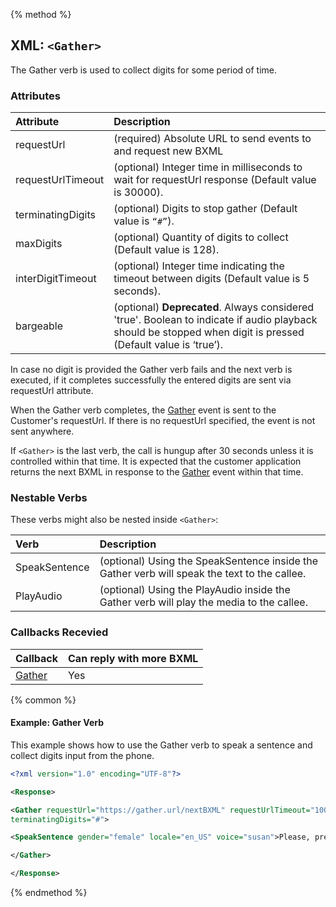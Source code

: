{% method %}
## XML: `<Gather>`
The Gather verb is used to collect digits for some period of time.


### Attributes
| Attribute         | Description                                                                                                                                                   |
|:------------------|:--------------------------------------------------------------------------------------------------------------------------------------------------------------|
| requestUrl        | (required) Absolute URL to send events to and request new BXML                                                                                                |
| requestUrlTimeout | (optional) Integer time in milliseconds to wait for requestUrl response (Default value is 30000).                                                             |
| terminatingDigits | (optional) Digits to stop gather (Default value is `“#”`).                                                                                                   |
| maxDigits         | (optional) Quantity of digits to collect (Default value is 128).                                                                                              |
| interDigitTimeout | (optional) Integer time indicating the timeout between digits (Default value is 5 seconds).                                                                   |
| bargeable         | (optional) **Deprecated**. Always considered 'true'. Boolean to indicate if audio playback should be stopped when digit is pressed (Default value is ‘true’). |

In case no digit is provided the Gather verb fails and the next verb is executed, if it completes successfully the entered digits are sent via requestUrl attribute.

When the Gather verb completes, the [Gather](../callBacks/gather.md) event is sent to the Customer's requestUrl. If there is no requestUrl specified, the event is not sent anywhere.  

If `<Gather>` is the last verb, the call is hungup after 30 seconds unless it is controlled within that time. It is expected that the customer application returns the next BXML in response to the [Gather](../callBacks/gather.md) event within that time.  


### Nestable Verbs
These verbs might also be nested inside `<Gather>`:

| Verb          | Description                                                                                  |
|:--------------|:---------------------------------------------------------------------------------------------|
| SpeakSentence | (optional) Using the SpeakSentence inside the Gather verb will speak the text to the callee. |
| PlayAudio     | (optional) Using the PlayAudio inside the Gather verb will play the media to the callee.     |

### Callbacks Recevied

| Callback                         | Can reply with more BXML |
|:---------------------------------|:-------------------------|
| [Gather](../callBacks/gather.md) | Yes                      |

{% common %}
#### Example: Gather Verb
This example shows how to use the Gather verb to speak a sentence and collect digits input from the phone.


```XML
<?xml version="1.0" encoding="UTF-8"?>

<Response>

<Gather requestUrl="https://gather.url/nextBXML" requestUrlTimeout="10000"
terminatingDigits="#">

<SpeakSentence gender="female" locale="en_US" voice="susan">Please, press a digit.</SpeakSentence>

</Gather>

</Response>
```

{% endmethod %}
